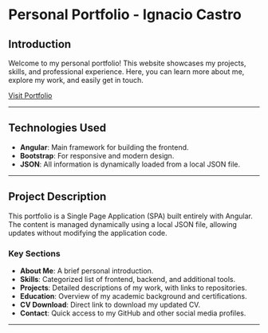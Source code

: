 # Personal Portfolio - Ignacio Castro

## Introduction

Welcome to my personal portfolio! This website showcases my projects, skills, and professional experience. Here, you can learn more about me, explore my work, and easily get in touch.

[Visit Portfolio](https://portfolio-ignacio-castro.web.app/)

---

## Technologies Used

- **Angular**: Main framework for building the frontend.
- **Bootstrap**: For responsive and modern design.
- **JSON**: All information is dynamically loaded from a local JSON file.

---

## Project Description

This portfolio is a Single Page Application (SPA) built entirely with Angular. The content is managed dynamically using a local JSON file, allowing updates without modifying the application code.

### Key Sections

- **About Me**: A brief personal introduction.
- **Skills**: Categorized list of frontend, backend, and additional tools.
- **Projects**: Detailed descriptions of my work, with links to repositories.
- **Education**: Overview of my academic background and certifications.
- **CV Download**: Direct link to download my updated CV.
- **Contact**: Quick access to my GitHub and other social media profiles.

---